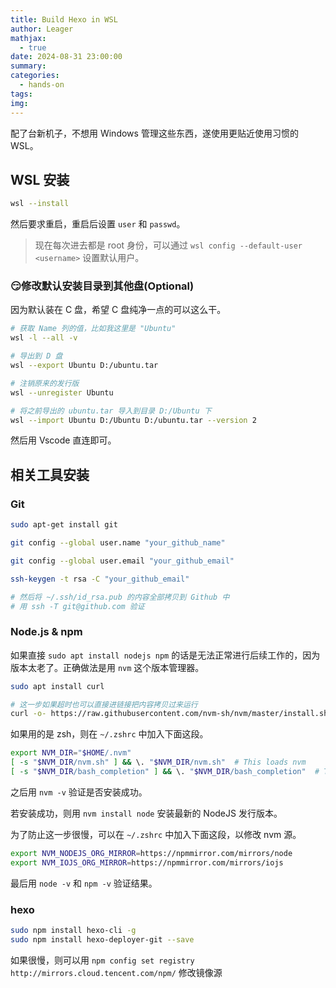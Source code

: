 ```yaml
---
title: Build Hexo in WSL
author: Leager
mathjax:
  - true
date: 2024-08-31 23:00:00
summary:
categories:
  - hands-on
tags:
img:
---
```


配了台新机子，不想用 Windows 管理这些东西，遂使用更贴近使用习惯的 WSL。

<!-- more -->

## WSL 安装

```bash
wsl --install
```

然后要求重启，重启后设置 `user` 和 `passwd`。

> 现在每次进去都是 root 身份，可以通过 `wsl config --default-user <username>` 设置默认用户。

### 😏修改默认安装目录到其他盘(Optional)

因为默认装在 C 盘，希望 C 盘纯净一点的可以这么干。

```bash
# 获取 Name 列的值，比如我这里是 "Ubuntu"
wsl -l --all -v

# 导出到 D 盘                     
wsl --export Ubuntu D:/ubuntu.tar

# 注销原来的发行版
wsl --unregister Ubuntu

# 将之前导出的 ubuntu.tar 导入到目录 D:/Ubuntu 下
wsl --import Ubuntu D:/Ubuntu D:/ubuntu.tar --version 2
```

然后用 Vscode 直连即可。

## 相关工具安装

### Git

```bash
sudo apt-get install git

git config --global user.name "your_github_name"

git config --global user.email "your_github_email"

ssh-keygen -t rsa -C "your_github_email"

# 然后将 ~/.ssh/id_rsa.pub 的内容全部拷贝到 Github 中
# 用 ssh -T git@github.com 验证
```

### Node.js & npm

如果直接 `sudo apt install nodejs npm` 的话是无法正常进行后续工作的，因为版本太老了。正确做法是用 `nvm` 这个版本管理器。

```bash
sudo apt install curl

# 这一步如果超时也可以直接进链接把内容拷贝过来运行
curl -o- https://raw.githubusercontent.com/nvm-sh/nvm/master/install.sh | bash
```

如果用的是 zsh，则在 `~/.zshrc` 中加入下面这段。

```bash
export NVM_DIR="$HOME/.nvm"
[ -s "$NVM_DIR/nvm.sh" ] && \. "$NVM_DIR/nvm.sh"  # This loads nvm
[ -s "$NVM_DIR/bash_completion" ] && \. "$NVM_DIR/bash_completion"  # This loads nvm bash_completion
```

之后用 `nvm -v` 验证是否安装成功。

若安装成功，则用 `nvm install node` 安装最新的 NodeJS 发行版本。

为了防止这一步很慢，可以在 `~/.zshrc` 中加入下面这段，以修改 nvm 源。

```bash
export NVM_NODEJS_ORG_MIRROR=https://npmmirror.com/mirrors/node
export NVM_IOJS_ORG_MIRROR=https://npmmirror.com/mirrors/iojs
```

最后用 `node -v` 和 `npm -v` 验证结果。

### hexo

```bash
sudo npm install hexo-cli -g
sudo npm install hexo-deployer-git --save
```

如果很慢，则可以用 `npm config set registry http://mirrors.cloud.tencent.com/npm/` 修改镜像源